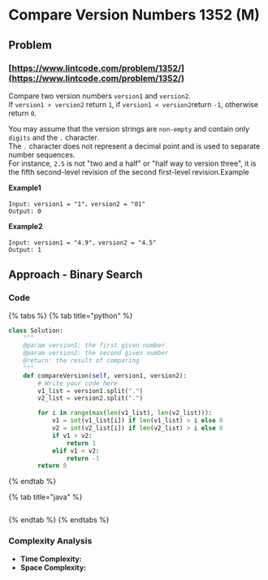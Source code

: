 # Compare Version Numbers 1352 \(M\)

## Problem

### [https://www.lintcode.com/problem/1352/](https://www.lintcode.com/problem/1352/)

Compare two version numbers `version1` and `version2`.  
If `version1 > version2` return `1`, if `version1 < version2`return `-1`, otherwise return `0`.

You may assume that the version strings are `non-empty` and contain only `digits` and the `.` character.  
The `.` character does not represent a decimal point and is used to separate number sequences.  
For instance, `2.5` is not "two and a half" or "half way to version three", it is the fifth second-level revision of the second first-level revision.Example

**Example1**

```text
Input: version1 = "1"，version2 = "01"
Output: 0
```

**Example2**

```text
Input: version1 = "4.9"，version2 = "4.5"
Output: 1
```

## Approach - Binary Search

### Code

{% tabs %}
{% tab title="python" %}
```python
class Solution:
    """
    @param version1: the first given number
    @param version2: the second given number
    @return: the result of comparing
    """
    def compareVersion(self, version1, version2):
        # Write your code here
        v1_list = version1.split(".")
        v2_list = version2.split(".")

        for i in range(max(len(v1_list), len(v2_list))):
            v1 = int(v1_list[i]) if len(v1_list) > i else 0 
            v2 = int(v2_list[i]) if len(v2_list) > i else 0
            if v1 > v2: 
                return 1
            elif v1 < v2:
                return -1
        return 0
```
{% endtab %}

{% tab title="java" %}
```

```
{% endtab %}
{% endtabs %}

### Complexity Analysis

* **Time Complexity:**
* **Space Complexity:**


